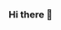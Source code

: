 ### Hi there 👋

<!--
**rlatjcj/rlatjcj** is a ✨ _special_ ✨ repository because its `README.md` (this file) appears on your GitHub profile.

[![Sungchul's github stats](https://github-readme-stats.vercel.app/api?username=rlatjcj)](https://github.com/anuraghazra/github-readme-stats)

Here are some ideas to get you started:

- 🔭 I’m currently working on ...
- 🌱 I’m currently learning ...
- 👯 I’m looking to collaborate on ...
- 🤔 I’m looking for help with ...
- 💬 Ask me about ...
- 📫 How to reach me: ...
- 😄 Pronouns: ...
- ⚡ Fun fact: ...
-->
